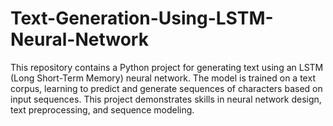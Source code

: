 # Text-Generation-Using-LSTM-Neural-Network
This repository contains a Python project for generating text using an LSTM (Long Short-Term Memory) neural network. The model is trained on a text corpus, learning to predict and generate sequences of characters based on input sequences. This project demonstrates skills in neural network design, text preprocessing, and sequence modeling.
